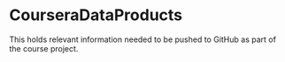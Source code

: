 # CourseraDataProducts
This holds relevant information needed to be pushed to GitHub as part of the course project.

